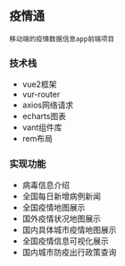 ## 疫情通 
    移动端的疫情数据信息app前端项目
### 技术栈

  * vue2框架
  * vur-router
  * axios网络请求
  * echarts图表
  * vant组件库
  * rem布局
  
### 实现功能
  * 病毒信息介绍
  * 全国每日新增病例新闻
  * 全国疫情地图展示
  * 国外疫情状况地图展示
  * 国内具体城市疫情地图展示
  * 全国疫情信息可视化展示
  * 国内城市防疫出行政策查询
